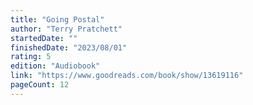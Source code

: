 ```yaml
---
title: "Going Postal"
author: "Terry Pratchett"
startedDate: ""
finishedDate: "2023/08/01"
rating: 5
edition: "Audiobook"
link: "https://www.goodreads.com/book/show/13619116"
pageCount: 12
---
```



